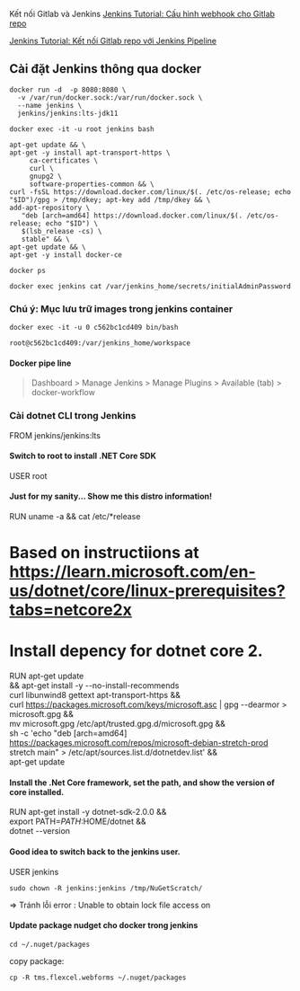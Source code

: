 Kết nối Gitlab và Jenkins
[Jenkins Tutorial: Cấu hình webhook cho Gitlab repo](https://www.youtube.com/watch?v=ZbSfspvzyC0&list=PLlahAO-uyDzJ7sWdvD_j0eyvbKtf-1quq&index=5)

[Jenkins Tutorial: Kết nối Gitlab repo với Jenkins Pipeline](https://www.youtube.com/watch?v=otCfuA40dTs&list=PLlahAO-uyDzJ7sWdvD_j0eyvbKtf-1quq&index=6)

## Cài đặt Jenkins thông qua docker
```
docker run -d  -p 8080:8080 \
  -v /var/run/docker.sock:/var/run/docker.sock \
  --name jenkins \
  jenkins/jenkins:lts-jdk11
```
```
docker exec -it -u root jenkins bash
```
```
apt-get update && \
apt-get -y install apt-transport-https \
     ca-certificates \
     curl \
     gnupg2 \
     software-properties-common && \
curl -fsSL https://download.docker.com/linux/$(. /etc/os-release; echo "$ID")/gpg > /tmp/dkey; apt-key add /tmp/dkey && \
add-apt-repository \
   "deb [arch=amd64] https://download.docker.com/linux/$(. /etc/os-release; echo "$ID") \
   $(lsb_release -cs) \
   stable" && \
apt-get update && \
apt-get -y install docker-ce
```
```
docker ps
```
```
docker exec jenkins cat /var/jenkins_home/secrets/initialAdminPassword
```

### Chú ý: Mục lưu trữ images trong jenkins container
```
docker exec -it -u 0 c562bc1cd409 bin/bash
```
```
root@c562bc1cd409:/var/jenkins_home/workspace
```
#### Docker pipe line
>Dashboard > Manage Jenkins > Manage Plugins > Available (tab) > docker-workflow

### Cài dotnet CLI trong Jenkins

FROM jenkins/jenkins:lts
#### Switch to root to install .NET Core SDK
USER root

#### Just for my sanity... Show me this distro information!
RUN uname -a && cat /etc/*release

# Based on instructiions at https://learn.microsoft.com/en-us/dotnet/core/linux-prerequisites?tabs=netcore2x
# Install depency for dotnet core 2.
RUN apt-get update \
    && apt-get install -y --no-install-recommends \
    curl libunwind8 gettext apt-transport-https && \
    curl https://packages.microsoft.com/keys/microsoft.asc | gpg --dearmor > microsoft.gpg && \
    mv microsoft.gpg /etc/apt/trusted.gpg.d/microsoft.gpg && \
    sh -c 'echo "deb [arch=amd64] https://packages.microsoft.com/repos/microsoft-debian-stretch-prod stretch main" > /etc/apt/sources.list.d/dotnetdev.list' && \
    apt-get update

#### Install the .Net Core framework, set the path, and show the version of core installed.
RUN apt-get install -y dotnet-sdk-2.0.0 && \
    export PATH=$PATH:$HOME/dotnet && \
    dotnet --version

#### Good idea to switch back to the jenkins user.
USER jenkins
```
sudo chown -R jenkins:jenkins /tmp/NuGetScratch/
```
=> Tránh lỗi error : Unable to obtain lock file access on

#### Update package nudget cho docker trong jenkins
```
cd ~/.nuget/packages
```
copy package:
```
cp -R tms.flexcel.webforms ~/.nuget/packages
```